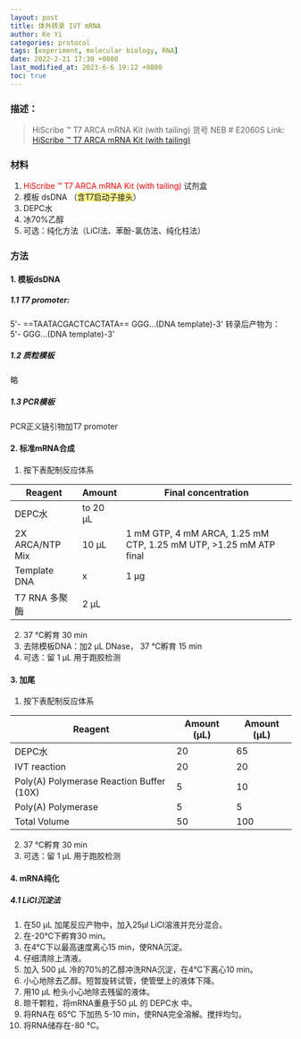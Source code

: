 ```yaml
---
layout: post
title: 体外转录 IVT mRNA
author: Ke Yi
categories: protocol
tags: [experiment, molecular biology, RNA]
date: 2022-2-21 17:30 +0800
last_modified_at: 2023-6-6 19:12 +0800
toc: true
---
```


### 描述：
>  HiScribe ™ T7 ARCA mRNA Kit (with tailing) 货号 NEB # E2060S
>  Link: [HiScribe ™ T7 ARCA mRNA Kit (with tailing)](https://international.neb.com/products/e2060-hiscribe-t7-arca-mrna-kit-with-tailing#Product%20Information)

### 材料
1. <font color="#ff0000">HiScribe ™ T7 ARCA mRNA Kit (with tailing)</font> 试剂盒
2. 模板 dsDNA （<span style="background:#fff88f">含T7启动子接头</span>）
3. DEPC水
4. 冰70%乙醇
5. 可选：纯化方法（LiCl法、苯酚-氯仿法、纯化柱法）

### 方法
#### 1. 模板dsDNA
##### 1.1 T7 promoter:
5'- ==TAATACGACTCACTATA== GGG...(DNA template)-3'
转录后产物为：
5'- GGG...(DNA template)-3'
##### 1.2 质粒模板
略
##### 1.3 PCR模板
PCR正义链引物加T7 promoter

#### 2. 标准mRNA合成
1. 按下表配制反应体系

| Reagent         | Amount   | Final concentration                                               |
| --------------- | -------- | ----------------------------------------------------------------- |
| DEPC水          | to 20 µL |                                                                   |
| 2X ARCA/NTP Mix | 10 µL    | 1 mM GTP, 4 mM ARCA, 1.25 mM CTP, 1.25 mM UTP, >1.25 mM ATP final |
| Template DNA    | x        | 1 µg                                                              |
| T7 RNA 多聚酶   | 2 µL     |                                                                   |

2. 37 °C孵育 30 min
3. 去除模板DNA：加2 µL DNase， 37 °C孵育 15 min
4. 可选：留 1 µL 用于跑胶检测

#### 3. 加尾
1. 按下表配制反应体系

| Reagent                                  | Amount (µL) | Amount (µL) |
| ---------------------------------------- | ----------- | ----------- |
| DEPC水                                   | 20          | 65          |
| IVT reaction                             | 20          | 20          |
| Poly(A) Polymerase Reaction Buffer (10X) | 5           | 10          |
| Poly(A) Polymerase                       | 5           | 5           |
| Total Volume                             | 50          | 100         |

2. 37 °C孵育 30 min
3. 可选：留 1 µL 用于跑胶检测

#### 4. mRNA纯化
##### 4.1 LiCl沉淀法
1. 在50 μL 加尾反应产物中，加入25μl LiCl溶液并充分混合。
2. 在-20℃下孵育30 min。
3. 在4°C下以最高速度离心15 min，使RNA沉淀。
4. 仔细清除上清液。
5. 加入 500 μL 冷的70%的乙醇冲洗RNA沉淀，在4℃下离心10 min。
6. 小心地除去乙醇。短暂旋转试管，使管壁上的液体下降。
7. 用10 µL 枪头小心地除去残留的液体。
8. 晾干颗粒，将mRNA重悬于50 μL 的 DEPC水 中。
9. 将RNA在 65°C 下加热 5-10 min，使RNA完全溶解。搅拌均匀。
10. 将RNA储存在-80 °C。
